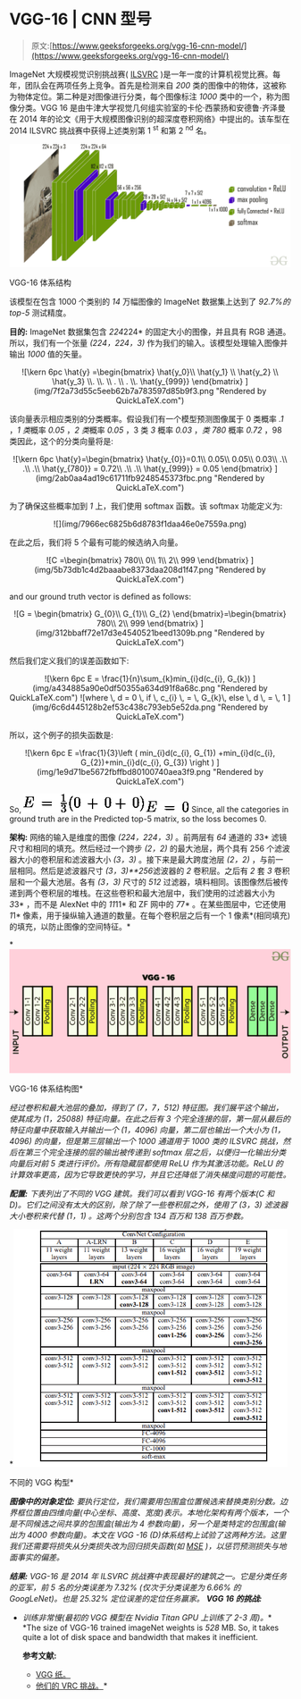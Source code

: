# VGG-16 | CNN 型号

> 原文:[https://www.geeksforgeeks.org/vgg-16-cnn-model/](https://www.geeksforgeeks.org/vgg-16-cnn-model/)

ImageNet 大规模视觉识别挑战赛( [ILSVRC](http://www.image-net.org/challenges/LSVRC/) )是一年一度的计算机视觉比赛。每年，团队会在两项任务上竞争。首先是检测来自 *200* 类的图像中的物体，这被称为物体定位。第二种是对图像进行分类，每个图像标注 *1000* 类中的一个，称为图像分类。VGG 16 是由牛津大学视觉几何组实验室的卡伦·西蒙扬和安德鲁·齐泽曼在 2014 年的论文《用于大规模图像识别的超深度卷积网络》中提出的。该车型在 2014 ILSVRC 挑战赛中获得上述类别第 1 <sup>st</sup> 和第 2 <sup>nd</sup> 名。

[![](img/264b1db63811dbb3ce36602b715fc8a4.png)](https://media.geeksforgeeks.org/wp-content/uploads/20200219152207/new41.jpg)

VGG-16 体系结构

该模型在包含 1000 个类别的 *14* 万幅图像的 ImageNet 数据集上达到了 *92.7%的 top-5* 测试精度。

**目的:**
ImageNet 数据集包含 *224*224* 的固定大小的图像，并且具有 RGB 通道。所以，我们有一个张量 *(224，224，3)* 作为我们的输入。该模型处理输入图像并输出 *1000* 值的矢量。

<center>
![\kern 6pc \hat{y} =\begin{bmatrix}  \hat{y_0}\\ \hat{y_1} \\ \hat{y_2} \\ \hat{y_3} \\. \\. \\ . \\ . \\. \hat{y_{999}}  \end{bmatrix} ](img/7f2a73d55c5eeb62b7a783597d85b9f3.png "Rendered by QuickLaTeX.com")</center>

该向量表示相应类别的分类概率。假设我们有一个模型预测图像属于 0 类概率 *.1* ，*1 类*概率 *0.05* ，*2 类*概率 *0.05* ，3 类 *3* 概率 *0.03* ，*类 780* 概率 *0.72* ，98 类因此，这个的分类向量将是:

<center>
![\kern 6pc \hat{y}=\begin{bmatrix} \hat{y_{0}}=0.1\\  0.05\\  0.05\\  0.03\\  .\\  .\\  .\\  \hat{y_{780}} = 0.72\\  .\\  .\\ \hat{y_{999}} = 0.05 \end{bmatrix} ](img/2ab0aa4ad19c61711fb9248545373fbc.png "Rendered by QuickLaTeX.com")</center>

为了确保这些概率加到 *1* 上，我们使用 softmax 函数。该 softmax 功能定义为:

<center>
![](img/7966ec6825b6d8783f1daa46e0e7559a.png)</center>

在此之后，我们将 5 个最有可能的候选纳入向量。

<center>
![C =\begin{bmatrix} 780\\  0\\  1\\  2\\  999 \end{bmatrix} ](img/5b73db1c4d2baaabe8373daa208d1f47.png "Rendered by QuickLaTeX.com")</center>

and our ground truth vector is defined as follows:

<center>
![G = \begin{bmatrix} G_{0}\\  G_{1}\\  G_{2} \end{bmatrix}=\begin{bmatrix} 780\\  2\\  999 \end{bmatrix} ](img/312bbaff72e17d3e4540521beed1309b.png "Rendered by QuickLaTeX.com")</center>

然后我们定义我们的误差函数如下:

<center>
![\kern 6pc E = \frac{1}{n}\sum_{k}min_{i}d(c_{i}, G_{k}) ](img/a434885a90e0df50355a634d91f8a68c.png "Rendered by QuickLaTeX.com")
![where \, d = 0  \, if \, c_{i} \, = \, G_{k}\, else \, d \, = \, 1 ](img/6c6d445128b2ef53c438c793eb5e52da.png "Rendered by QuickLaTeX.com")</center>

所以，这个例子的损失函数是:

<center>![\kern 6pc E =\frac{1}{3}\left ( min_{i}d(c_{i}, G_{1}) +min_{i}d(c_{i}, G_{2})+min_{i}d(c_{i}, G_{3}) \right ) ](img/1e9d71be5672fbffbd80100740aea3f9.png "Rendered by QuickLaTeX.com")</center>

So,
![\kern 6pc E \, = \, \frac{1}{3}(0 \, + \, 0 + \, 0) \\ ](img/024cdbf821de3562dba5be92324cf9fb.png "Rendered by QuickLaTeX.com")
![\kern 6pc E \, = \, 0 \\ ](img/76373cad0c7c5ad3723d186e30d0f6ac.png "Rendered by QuickLaTeX.com")
Since, all the categories in ground truth are in the Predicted top-5 matrix, so the loss becomes 0.

**架构:**
网络的输入是维度的图像 *(224，224，3)* 。前两层有 *64* 通道的 *3*3* 滤镜尺寸和相同的填充。然后经过一个跨步 *(2，2)* 的最大池层，两个具有 256 个滤波器大小的卷积层和滤波器大小 *(3，3)* 。接下来是最大跨度池层 *(2，2)* ，与前一层相同。然后是滤波器尺寸 *(3，3)**256*滤波器的 *2* 卷积层。之后有 *2* 套 *3* 卷积层和一个最大池层。各有 *(3，3)* 尺寸的 *512* 过滤器，填料相同。该图像然后被传递到两个卷积层的堆栈。在这些卷积和最大池层中，我们使用的过滤器大小为 *3*3* ，而不是 AlexNet 中的 *11*11* 和 ZF 网中的 *7*7* 。在某些图层中，它还使用 *1*1* 像素，用于操纵输入通道的数量。在每个卷积层之后有一个 1 像素*(相同填充)的填充，以防止图像的空间特征。*

*[![](img/9e7f706e893dff89359a0e9bb8817f5f.png)](https://media.geeksforgeeks.org/wp-content/uploads/20200219152327/conv-layers-vgg16.jpg)

VGG-16 体系结构图* 

*经过卷积和最大池层的叠加，得到了 *(7，7，512)* 特征图。我们展平这个输出，使其成为 *(1，25088)* 特征向量。在此之后有 *3 个完全*连接的层，第一层从最后的特征向量中获取输入并输出一个 *(1，4096)* 向量，第二层也输出一个大小为 *(1，4096)* 的向量，但是第三层输出一个 *1000* 通道用于 *1000* 类的 ILSVRC 挑战，然后在第三个完全连接的层的输出被传递到 softmax 层之后，以便归一化输出分类向量后对前 5 类进行评价。所有隐藏层都使用 ReLU 作为其激活功能。ReLU 的计算效率更高，因为它导致更快的学习，并且它还降低了消失梯度问题的可能性。*

***配置:**
下表列出了不同的 VGG 建筑。我们可以看到 VGG-16 有两个版本(C 和 D)。它们之间没有太大的区别，除了除了一些卷积层之外，使用了 *(3，3)* 滤波器大小卷积来代替 *(1，1)* 。这两个分别包含 *134* 百万和 *138* 百万参数。* 

*[![](img/29be05b11d638334a7a49495a1089547.png)](https://media.geeksforgeeks.org/wp-content/uploads/20200217112031/VGG16conf.PNG)

不同的 VGG 构型* 

***图像中的对象定位:**
要执行定位，我们需要用包围盒位置候选来替换类别分数。边界框位置由四维向量(中心坐标、高度、宽度)表示。本地化架构有两个版本，一个是不同候选之间共享的包围盒(输出为 *4* 参数向量)，另一个是类特定的包围盒(输出为 *4000* 参数向量)。本文在 VGG -16 (D)体系结构上试验了这两种方法。这里我们还需要将损失从分类损失改为回归损失函数(如 [MSE](https://www.geeksforgeeks.org/python-mean-squared-error/) )，以惩罚预测损失与地面事实的偏差。*

***结果:**
VGG-16 是 2014 年 ILSVRC 挑战赛中表现最好的建筑之一。它是分类任务的亚军，前 5 名的分类误差为 *7.32%* (仅次于分类误差为 *6.66%* 的 GoogLeNet)。也是 *25.32%* 定位误差的定位任务赢家。
**VGG 16 的挑战:***

*   *训练非常慢(最初的 VGG 模型在 Nvidia Titan GPU 上训练了 2-3 周)。**   *The size of VGG-16 trained imageNet weights is *528* MB. So, it takes quite a lot of disk space and bandwidth that makes it inefficient.

    **参考文献:**

    *   [VGG 纸。](https://arxiv.org/pdf/1409.1556.pdf)
    *   [他们的 VRC 挑战。](https://arxiv.org/pdf/1409.0575)*
